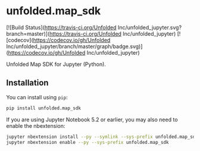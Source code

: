 
# unfolded.map_sdk

[![Build Status](https://travis-ci.org/Unfolded Inc/unfolded_jupyter.svg?branch=master)](https://travis-ci.org/Unfolded Inc/unfolded_jupyter)
[![codecov](https://codecov.io/gh/Unfolded Inc/unfolded_jupyter/branch/master/graph/badge.svg)](https://codecov.io/gh/Unfolded Inc/unfolded_jupyter)


Unfolded Map SDK for Jupyter (Python).

## Installation

You can install using `pip`:

```bash
pip install unfolded.map_sdk
```

If you are using Jupyter Notebook 5.2 or earlier, you may also need to enable
the nbextension:

```bash
jupyter nbextension install --py --symlink --sys-prefix unfolded.map_sdk
jupyter nbextension enable --py --sys-prefix unfolded.map_sdk
```
